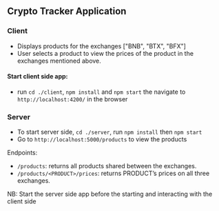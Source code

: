 ## Crypto Tracker Application

### Client

 - Displays products for the exchanges ["BNB", "BTX", "BFX"]
 - User selects a product to view the prices of the product in the exchanges mentioned above.

#### Start client side app:

 - run `cd ./client`, `npm install` and `npm start` the navigate to `http://localhost:4200/` in the browser

### Server

- To start server side, `cd ./server`, run `npm install` then `npm start`
- Go to `http://localhost:5000/products` to view the products

Endpoints:

- `/products`: returns all products shared between the exchanges.
- `/products/<PRODUCT>/prices`: returns PRODUCT’s prices on all three exchanges.

NB: Start the server side app before the starting and interacting with the client side
